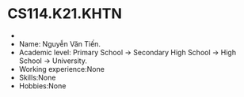 # CS114.K21.KHTN
 
- 
- Name: Nguyễn Văn Tiến.
- Academic level: Primary School -> Secondary High School -> High School -> University.
- Working experience:None
- Skills:None
- Hobbies:None
